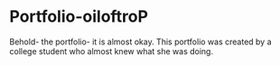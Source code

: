# Portfolio-oiloftroP
 
Behold- the portfolio- it is almost okay.
This portfolio was created by a college student who almost knew what she was doing.